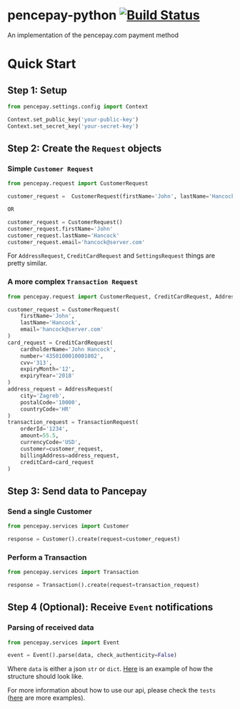 # pencepay-python  [![Build Status](https://travis-ci.org/opencbsoft/pencepay-python.svg?branch=master)](https://travis-ci.org/opencbsoft/pencepay-python)
An implementation of the pencepay.com payment method


# Quick Start

## Step 1: Setup

```python
from pencepay.settings.config import Context

Context.set_public_key('your-public-key')
Context.set_secret_key('your-secret-key')
```

## Step 2: Create the `Request` objects

### Simple `Customer Request`
```python
from pencepay.request import CustomerRequest

customer_request =  CustomerRequest(firstName='John', lastName='Hancock', email='hancock@server.com')

OR

customer_request = CustomerRequest()
customer_request.firstName='John' 
customer_request.lastName='Hancock' 
customer_request.email='hancock@server.com'

```
For `AddressRequest`, `CreditCardRequest` and `SettingsRequest` things are pretty similar.

### A more complex `Transaction Request`

```python
from pencepay.request import CustomerRequest, CreditCardRequest, AddressRequest, TransactionRequest

customer_request = CustomerRequest(
    firstName='John',
    lastName='Hancock',
    email='hancock@server.com'
)
card_request = CreditCardRequest(
    cardholderName='John Hancock',
    number='4350100010001002',
    cvv='313',
    expiryMonth='12',
    expiryYear='2018'
)
address_request = AddressRequest(
    city='Zagreb',
    postalCode='10000',
    countryCode='HR'
)
transaction_request = TransactionRequest(
    orderId='1234',
    amount=55.5,
    currencyCode='USD',
    customer=customer_request,
    billingAddress=address_request,
    creditCard=card_request
)

```



## Step 3: Send data to Pancepay

### Send a single Customer
```python
from pencepay.services import Customer

response = Customer().create(request=customer_request)
```

### Perform a Transaction
```python
from pencepay.services import Transaction

response = Transaction().create(request=transaction_request)
```

## Step 4 (Optional): Receive `Event` notifications

### Parsing of received data
```python
from pencepay.services import Event

event = Event().parse(data, check_authenticity=False)
```
Where `data` is either a json `str` or `dict`. [Here](https://github.com/opencbsoft/pencepay-python/tree/master/pencepay/tests/data/event.json) is an example of how the structure should look like. 


For more information about how to use our api, please check the `tests` ([here](https://github.com/opencbsoft/pencepay-python/tree/master/pencepay/tests) are more examples).

